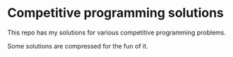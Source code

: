 # Competitive programming solutions

This repo has my solutions for various competitive programming problems.

Some solutions are compressed for the fun of it.